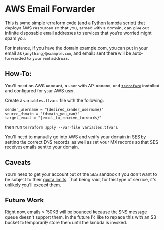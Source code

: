 # AWS Email Forwarder

This is some simple terraform code (and a Python lambda script) that deploys AWS resources so that you, armed with a domain, can give out infinite disposable email addresses to services that you're worried might spam you.

For instance, if you have the domain example.com, you can put in your email as `{anything}@example.com`, and emails sent there will be auto-forwarded to your real address.

## How-To:

You'll need an AWS account, a user with API access, and [`terraform`](https://www.terraform.io) installed and configured for your AWS user.

Create a `variables.tfvars` file with the following:

```
sender_username = "{desired_sender_username}"
source_domain = "{domain_you_own}"
target_email = "{email_to_receive_forwards}"
```

then run `terraform apply --var-file variables.tfvars`.

You'll need to manually go into AWS and verify your domain in SES by setting the correct DNS records, as well as [set your MX records](https://docs.aws.amazon.com/ses/latest/DeveloperGuide/receiving-email-mx-record.html) so that SES receives emails sent to your domain.

## Caveats

You'll need to get your account out of the SES sandbox if you don't want to be subject to their [quota limits](https://docs.aws.amazon.com/ses/latest/dg/request-production-access.html). That being said, for this type of service, it's unlikely you'll exceed them.

## Future Work

Right now, emails > 150KB will be bounced because the SNS message queue doesn't support them. In the future I'd like to replace this with an S3 bucket to temporarily store them until the lambda is invoked.
